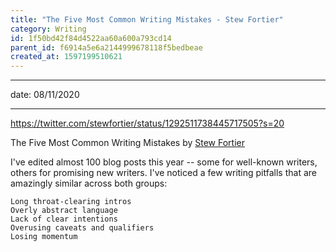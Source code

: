 ```yaml
---
title: "The Five Most Common Writing Mistakes​ - Stew Fortier"
category: Writing
id: 1f50bd42f84d4522aa60a600a793cd14
parent_id: f6914a5e6a2144999678118f5bedbeae
created_at: 1597199510621
---
```


---

date: 08/11/2020

---

https://twitter.com/stewfortier/status/1292511738445717505?s=20

The Five Most Common Writing Mistakes by [Stew Fortier](/brain/Stew-Fortier)

I've edited almost 100 blog posts this year -- some for well-known writers, others for promising new writers. I've noticed a few writing pitfalls that are amazingly similar across both groups:

    Long throat-clearing intros
    Overly abstract language
    Lack of clear intentions
    Overusing caveats and qualifiers
    Losing momentum

    